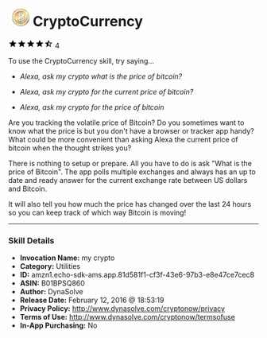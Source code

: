 # &nbsp;<img src="skill_icon" alt="CryptoCurrency icon" width="36"> CryptoCurrency
![4.3 stars](../../images/ic_star_black_18dp_1x.png)![4.3 stars](../../images/ic_star_black_18dp_1x.png)![4.3 stars](../../images/ic_star_black_18dp_1x.png)![4.3 stars](../../images/ic_star_black_18dp_1x.png)![4.3 stars](../../images/ic_star_half_black_18dp_1x.png) 4

To use the CryptoCurrency skill, try saying...

* *Alexa, ask my crypto what is the price of bitcoin?*

* *Alexa, ask my crypto for the current price of bitcoin?*

* *Alexa, ask my crypto for the price of bitcoin*

Are you tracking the volatile price of Bitcoin? Do you sometimes want to know what the price is but you don't have a browser or tracker app handy? What could be more convenient than asking Alexa the current price of bitcoin when the thought strikes you?

There is nothing to setup or prepare. All you have to do is ask "What is the price of Bitcoin". The app polls multiple exchanges and always has an up to date and ready answer for the current exchange rate between US dollars and Bitcoin.

It will also tell you how much the price has changed over the last 24 hours so you can keep track of which way Bitcoin is moving!

***

### Skill Details

* **Invocation Name:** my crypto
* **Category:** Utilities
* **ID:** amzn1.echo-sdk-ams.app.81d581f1-cf3f-43e6-97b3-e8e47ce7cec8
* **ASIN:** B01BPSQ860
* **Author:** DynaSolve
* **Release Date:** February 12, 2016 @ 18:53:19
* **Privacy Policy:** http://www.dynasolve.com/cryptonow/privacy
* **Terms of Use:** http://www.dynasolve.com/cryptonow/termsofuse
* **In-App Purchasing:** No
